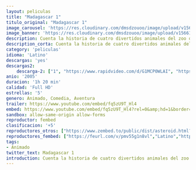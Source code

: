 ```yaml
---
layout: peliculas
title: "Madagascar 1"
titulo_original: "Madagascar 1"
image_carousel: 'https://res.cloudinary.com/dmsdzouoo/image/upload/v1566184327/MADAGASCAR1POSTER-min_xmr2on.jpg'
image_banner: 'https://res.cloudinary.com/dmsdzouoo/image/upload/v1566184332/madagascar1-min_vl2db3.jpg'
description: Cuenta la historia de cuatro divertidos animales del zoo de Central Park, Nueva York, (Alex el león, Marty la cebra, Gloria la hipopótamo y Melman la jirafa). Llevan toda su vida encerrados en cautividad sin poder experiemtnar el sabor de la libertad y se han propuesto idear un plan para salir de allí juntos. Un día, una serie de casualidades les llevan a lograr lo que tanto ansiaban y huyen de aquel lugar. Terminan en plena naturaleza, concretamente en la idílica isla de Madagascar. Allí descubrirán, a base de apasionantes aventuras, que la vida salvaje es muy diferente a lo que ellos pensaban y que vivir en libertad no es tan fácil como imaginaban.
description_corta: Cuenta la historia de cuatro divertidos animales del zoo de Central Park, Nueva York, (Alex el león, Marty la cebra, Gloria la hipopótamo y Melman la jirafa). Llevan toda su vida encerrados en cautividad sin poder experiemtnar el sabor de la libertad y se han propuesto idear un plan para salir de..
category: 'peliculas'
idioma: 'Latino'
descargas: 'yes'
descargas2:
    descarga-2: ["1", "https://www.rapidvideo.com/d/G1MCP0WLAI", "https://www.google.com/s2/favicons?domain=www.rapidvideo.com","RapidVideo","https://res.cloudinary.com/imbriitneysam/image/upload/v1541473684/mexico.png", "Latino", "Full HD"]
anio: '2005'
duracion: '1h 20 min'
calidad: 'Full HD'
estrellas: '5'
genero: Animado, Comedia, Aventura
trailer: https://www.youtube.com/embed/fq5zU9T_Hl4
embed: https://www.youtube.com/embed/fq5zU9T_Hl4?rel=0&amp;hd=1&border=0&wmode=opaque&enablejsapi=1&modestbranding=1&controls=1&showinfo=1
sandbox: allow-same-origin allow-forms
reproductor: fembed
clasificacion: '+5'
reproductores_otros: ["https://www.zembed.to/public/dist/asteroid.html?id=77d311f8cc4aadf08ad39012827c5c02&title=Madagascar","Latino","https://gdriveplayer.me/embed2.php?link=Hfft2OPwYJCXWKBUHh23UARLzAkkhVmFdm01lXgHtvvBzDIxf3%252BZeGnr%252F6CFxVXFq6xaNDsj%252BBUZlawuQHyEM6WiQDw%252BdRx4uXinSWnrLxA5X4jxM%252Fax2aa6h5lv%252FSJg3Rlp4ntDhUzpqVH0R2I279D8Pr9hnI4WAWueBdv5hJFHgA0V%252Bkzd86F1Kuni4%252FnDmMHgrwZWeAucqN1pDT7jPG","Latino"]
reproductores_fembed: ["https://feurl.com/v/pmv55g1n8vl","Latino","https://feurl.com/v/4dvjze8-5yo","Latino"]
tags:
- Animado
twitter_text: Madagascar 1
introduction: Cuenta la historia de cuatro divertidos animales del zoo de Central Park, Nueva York, (Alex el león, Marty la cebra, Gloria la hipopótamo y Melman la jirafa). Llevan toda su vida encerrados en cautividad sin poder experiemtnar el sabor de la libertad y se han propuesto idear un plan para salir de..
---
```












